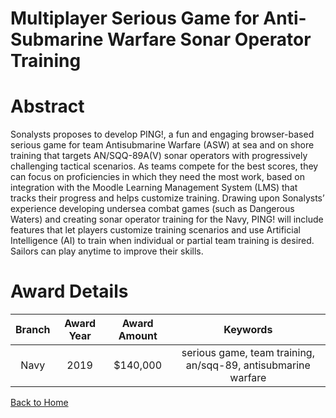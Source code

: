 
Multiplayer Serious Game for Anti-Submarine Warfare Sonar Operator Training
===========================================================================

# Abstract


Sonalysts proposes to develop PING!, a fun and engaging browser-based serious game for team Antisubmarine Warfare (ASW) at sea and on shore training that targets AN/SQQ-89A(V) sonar operators with progressively challenging tactical scenarios. As teams compete for the best scores, they can focus on proficiencies in which they need the most work, based on integration with the Moodle Learning Management System (LMS) that tracks their progress and helps customize training. Drawing upon Sonalysts’ experience developing undersea combat games (such as Dangerous Waters) and creating sonar operator training for the Navy, PING! will include features that let players customize training scenarios and use Artificial Intelligence (AI) to train when individual or partial team training is desired. Sailors can play anytime to improve their skills.  

# Award Details

|Branch|Award Year|Award Amount|Keywords|
| :---: | :---: | :---: | :---: |
|Navy|2019|$140,000|serious game, team training, an/sqq-89, antisubmarine warfare|
  
  


[Back to Home](https://github.com/chrischow/dod_sbir_awards#2049)